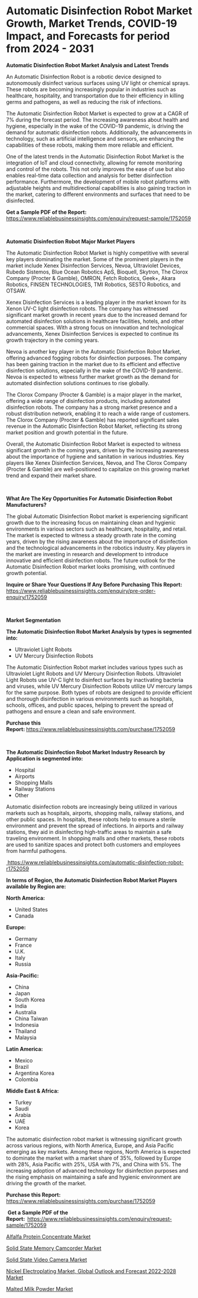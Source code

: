 <p><h1>Automatic Disinfection Robot Market Growth, Market Trends, COVID-19 Impact, and Forecasts for period from 2024 - 2031</h1></p><p><strong>Automatic Disinfection Robot Market Analysis and Latest Trends</strong></p>
<p><p>An Automatic Disinfection Robot is a robotic device designed to autonomously disinfect various surfaces using UV light or chemical sprays. These robots are becoming increasingly popular in industries such as healthcare, hospitality, and transportation due to their efficiency in killing germs and pathogens, as well as reducing the risk of infections.</p><p>The Automatic Disinfection Robot Market is expected to grow at a CAGR of 7% during the forecast period. The increasing awareness about health and hygiene, especially in the wake of the COVID-19 pandemic, is driving the demand for automatic disinfection robots. Additionally, the advancements in technology, such as artificial intelligence and sensors, are enhancing the capabilities of these robots, making them more reliable and efficient.</p><p>One of the latest trends in the Automatic Disinfection Robot Market is the integration of IoT and cloud connectivity, allowing for remote monitoring and control of the robots. This not only improves the ease of use but also enables real-time data collection and analysis for better disinfection performance. Furthermore, the development of mobile robot platforms with adjustable heights and multidirectional capabilities is also gaining traction in the market, catering to different environments and surfaces that need to be disinfected.</p></p>
<p><strong>Get a Sample PDF of the Report:&nbsp;</strong> <a href="https://www.reliablebusinessinsights.com/enquiry/request-sample/1752059">https://www.reliablebusinessinsights.com/enquiry/request-sample/1752059</a></p>
<p>&nbsp;</p>
<p><strong>Automatic Disinfection Robot Major Market Players</strong></p>
<p><p>The Automatic Disinfection Robot Market is highly competitive with several key players dominating the market. Some of the prominent players in the market include Xenex Disinfection Services, Nevoa, Ultraviolet Devices, Rubedo Sistemos, Blue Ocean Robotics ApS, Bioquell, Skytron, The Clorox Company (Procter & Gamble), OMRON, Fetch Robotics, Geek+, Akara Robotics, FINSEN TECHNOLOGIES, TMI Robotics, SESTO Robotics, and OTSAW.</p><p>Xenex Disinfection Services is a leading player in the market known for its Xenon UV-C light disinfection robots. The company has witnessed significant market growth in recent years due to the increased demand for automated disinfection solutions in healthcare facilities, hotels, and other commercial spaces. With a strong focus on innovation and technological advancements, Xenex Disinfection Services is expected to continue its growth trajectory in the coming years.</p><p>Nevoa is another key player in the Automatic Disinfection Robot Market, offering advanced fogging robots for disinfection purposes. The company has been gaining traction in the market due to its efficient and effective disinfection solutions, especially in the wake of the COVID-19 pandemic. Nevoa is expected to witness further market growth as the demand for automated disinfection solutions continues to rise globally.</p><p>The Clorox Company (Procter & Gamble) is a major player in the market, offering a wide range of disinfection products, including automated disinfection robots. The company has a strong market presence and a robust distribution network, enabling it to reach a wide range of customers. The Clorox Company (Procter & Gamble) has reported significant sales revenue in the Automatic Disinfection Robot Market, reflecting its strong market position and growth potential in the future.</p><p>Overall, the Automatic Disinfection Robot Market is expected to witness significant growth in the coming years, driven by the increasing awareness about the importance of hygiene and sanitation in various industries. Key players like Xenex Disinfection Services, Nevoa, and The Clorox Company (Procter & Gamble) are well-positioned to capitalize on this growing market trend and expand their market share.</p></p>
<p>&nbsp;</p>
<p><strong>What Are The Key Opportunities For Automatic Disinfection Robot Manufacturers?</strong></p>
<p><p>The global Automatic Disinfection Robot market is experiencing significant growth due to the increasing focus on maintaining clean and hygienic environments in various sectors such as healthcare, hospitality, and retail. The market is expected to witness a steady growth rate in the coming years, driven by the rising awareness about the importance of disinfection and the technological advancements in the robotics industry. Key players in the market are investing in research and development to introduce innovative and efficient disinfection robots. The future outlook for the Automatic Disinfection Robot market looks promising, with continued growth potential.</p></p>
<p><strong>Inquire or Share Your Questions If Any Before Purchasing This Report:</strong> <a href="https://www.reliablebusinessinsights.com/enquiry/pre-order-enquiry/1752059">https://www.reliablebusinessinsights.com/enquiry/pre-order-enquiry/1752059</a></p>
<p>&nbsp;</p>
<p><strong>Market Segmentation</strong></p>
<p><strong>The Automatic Disinfection Robot Market Analysis by types is segmented into:</strong></p>
<p><ul><li>Ultraviolet Light Robots</li><li>UV Mercury Disinfection Robots</li></ul></p>
<p><p>The Automatic Disinfection Robot market includes various types such as Ultraviolet Light Robots and UV Mercury Disinfection Robots. Ultraviolet Light Robots use UV-C light to disinfect surfaces by inactivating bacteria and viruses, while UV Mercury Disinfection Robots utilize UV mercury lamps for the same purpose. Both types of robots are designed to provide efficient and thorough disinfection in various environments such as hospitals, schools, offices, and public spaces, helping to prevent the spread of pathogens and ensure a clean and safe environment.</p></p>
<p><strong>Purchase this Report:&nbsp;</strong><a href="https://www.reliablebusinessinsights.com/purchase/1752059">https://www.reliablebusinessinsights.com/purchase/1752059</a></p>
<p>&nbsp;</p>
<p><strong>The Automatic Disinfection Robot Market Industry Research by Application is segmented into:</strong></p>
<p><ul><li>Hospital</li><li>Airports</li><li>Shopping Malls</li><li>Railway Stations</li><li>Other</li></ul></p>
<p><p>Automatic disinfection robots are increasingly being utilized in various markets such as hospitals, airports, shopping malls, railway stations, and other public spaces. In hospitals, these robots help to ensure a sterile environment and prevent the spread of infections. In airports and railway stations, they aid in disinfecting high-traffic areas to maintain a safe traveling environment. In shopping malls and other markets, these robots are used to sanitize spaces and protect both customers and employees from harmful pathogens.</p></p>
<p><a href="https://www.reliablebusinessinsights.com/automatic-disinfection-robot-r1752059">&nbsp;https://www.reliablebusinessinsights.com/automatic-disinfection-robot-r1752059</a></p>
<p><strong>In terms of Region, the Automatic Disinfection Robot Market Players available by Region are:</strong></p>
<p>
    <p> <strong> North America: </strong>
        <ul>
            <li>United States</li>
            <li>Canada</li>
        </ul>
        </p> 
    <p> <strong> Europe: </strong>
        <ul>
            <li>Germany</li>
            <li>France</li>
            <li>U.K.</li>
            <li>Italy</li>
            <li>Russia</li>
        </ul>
        </p> 
    <p> <strong> Asia-Pacific: </strong>
        <ul>
            <li>China</li>
            <li>Japan</li>
            <li>South Korea</li>
            <li>India</li>
            <li>Australia</li>
            <li>China Taiwan</li>
            <li>Indonesia</li>
            <li>Thailand</li>
            <li>Malaysia</li>
        </ul>
        </p> 
    <p> <strong> Latin America: </strong>
        <ul>
            <li>Mexico</li>
            <li>Brazil</li>
            <li>Argentina Korea</li>
            <li>Colombia</li>
        </ul>
        </p> 
    <p> <strong> Middle East & Africa: </strong>
        <ul>
            <li>Turkey</li>
            <li>Saudi</li>
            <li>Arabia</li>
            <li>UAE</li>
            <li>Korea</li>
        </ul>
    </p>
    </p>
<p><p>The automatic disinfection robot market is witnessing significant growth across various regions, with North America, Europe, and Asia Pacific emerging as key markets. Among these regions, North America is expected to dominate the market with a market share of 35%, followed by Europe with 28%, Asia Pacific with 25%, USA with 7%, and China with 5%. The increasing adoption of advanced technology for disinfection purposes and the rising emphasis on maintaining a safe and hygienic environment are driving the growth of the market.</p></p>
<p><strong>Purchase this Report: </strong><a href="https://www.reliablebusinessinsights.com/purchase/1752059">https://www.reliablebusinessinsights.com/purchase/1752059</a></p>
<p>&nbsp;<strong>Get a Sample PDF of the Report:&nbsp;&nbsp;</strong><a href="https://www.reliablebusinessinsights.com/enquiry/request-sample/1752059">https://www.reliablebusinessinsights.com/enquiry/request-sample/1752059</a></p>
<p><strong></strong></p>
<p><p><a href="https://medium.com/@nathalelly87957/alfalfa-protein-concentrate-market-forecasts-market-trends-and-impact-analysis-2024-2031-05b03f3f7a8c">Alfalfa Protein Concentrate Market</a></p><p><a href="https://github.com/brendafegmorris532/Market-Research-Report-List-2/blob/main/solid-state-memory-camcorder-market.md">Solid State Memory Camcorder Market</a></p><p><a href="https://github.com/LarryPearsongXXfvf/Market-Research-Report-List-1/blob/main/solid-state-video-camera-market.md">Solid State Video Camera Market</a></p><p><a href="https://www.linkedin.com/pulse/nickel-electroplating-market-global-outlook-forecast-2022-2028-evune?trackingId=S1N8W58jSDm%2B8Ge5cHwqfA%3D%3D">Nickel Electroplating Market, Global Outlook and Forecast 2022-2028 Market</a></p><p><a href="https://medium.com/@carol.alsopr44536/malted-milk-powder-market-market-segmentation-geographical-regions-and-market-forcast-till-2031-fda8b3e575fc">Malted Milk Powder Market</a></p></p>